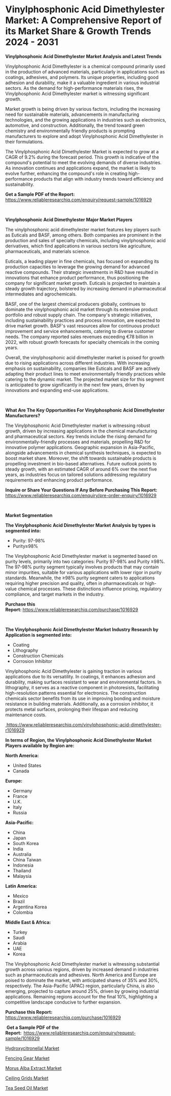 <p><h1>Vinylphosphonic Acid Dimethylester Market: A Comprehensive Report of its Market Share & Growth Trends 2024 - 2031</h1></p><p><strong>Vinylphosphonic Acid Dimethylester Market Analysis and Latest Trends</strong></p>
<p><p>Vinylphosphonic Acid Dimethylester is a chemical compound primarily used in the production of advanced materials, particularly in applications such as coatings, adhesives, and polymers. Its unique properties, including good adhesion and durability, make it a valuable ingredient in various industrial sectors. As the demand for high-performance materials rises, the Vinylphosphonic Acid Dimethylester market is witnessing significant growth. </p><p>Market growth is being driven by various factors, including the increasing need for sustainable materials, advancements in manufacturing technologies, and the growing applications in industries such as electronics, automotive, and construction. Additionally, the trend toward green chemistry and environmentally friendly products is prompting manufacturers to explore and adopt Vinylphosphonic Acid Dimethylester in their formulations.</p><p>The Vinylphosphonic Acid Dimethylester Market is expected to grow at a CAGR of 9.2% during the forecast period. This growth is indicative of the compound's potential to meet the evolving demands of diverse industries. As innovation continues and applications expand, the market is likely to evolve further, enhancing the compound's role in creating high-performance products that align with industry trends toward efficiency and sustainability.</p></p>
<p><strong>Get a Sample PDF of the Report:&nbsp;</strong> <a href="https://www.reliableresearchiq.com/enquiry/request-sample/1016929">https://www.reliableresearchiq.com/enquiry/request-sample/1016929</a></p>
<p>&nbsp;</p>
<p><strong>Vinylphosphonic Acid Dimethylester Major Market Players</strong></p>
<p><p>The vinylphosphonic acid dimethylester market features key players such as Euticals and BASF, among others. Both companies are prominent in the production and sales of specialty chemicals, including vinylphosphonic acid derivatives, which find applications in various sectors like agriculture, pharmaceuticals, and materials science.</p><p>Euticals, a leading player in fine chemicals, has focused on expanding its production capacities to leverage the growing demand for advanced reactive compounds. Their strategic investments in R&D have resulted in innovations that enhance product performance, thus positioning the company for significant market growth. Euticals is projected to maintain a steady growth trajectory, bolstered by increasing demand in pharmaceutical intermediates and agrochemicals.</p><p>BASF, one of the largest chemical producers globally, continues to dominate the vinylphosphonic acid market through its extensive product portfolio and robust supply chain. The company's strategic initiatives, including sustainability practices and process innovation, are expected to drive market growth. BASF's vast resources allow for continuous product improvement and service enhancements, catering to diverse customer needs. The company reported sales revenues exceeding €78 billion in 2022, with robust growth forecasts for specialty chemicals in the coming years.</p><p>Overall, the vinylphosphonic acid dimethylester market is poised for growth due to rising applications across different industries. With increasing emphasis on sustainability, companies like Euticals and BASF are actively adapting their product lines to meet environmentally friendly practices while catering to the dynamic market. The projected market size for this segment is anticipated to grow significantly in the next few years, driven by innovations and expanding end-use applications.</p></p>
<p>&nbsp;</p>
<p><strong>What Are The Key Opportunities For Vinylphosphonic Acid Dimethylester Manufacturers?</strong></p>
<p><p>The Vinylphosphonic Acid Dimethylester market is witnessing robust growth, driven by increasing applications in the chemical manufacturing and pharmaceutical sectors. Key trends include the rising demand for environmentally-friendly processes and materials, propelling R&D for innovative polymer applications. Geographic expansion in Asia-Pacific, alongside advancements in chemical synthesis techniques, is expected to boost market share. Moreover, the shift towards sustainable products is propelling investment in bio-based alternatives. Future outlook points to steady growth, with an estimated CAGR of around 6% over the next five years, as industries focus on tailored solutions addressing regulatory requirements and enhancing product performance.</p></p>
<p><strong>Inquire or Share Your Questions If Any Before Purchasing This Report:</strong> <a href="https://www.reliableresearchiq.com/enquiry/pre-order-enquiry/1016929">https://www.reliableresearchiq.com/enquiry/pre-order-enquiry/1016929</a></p>
<p>&nbsp;</p>
<p><strong>Market Segmentation</strong></p>
<p><strong>The Vinylphosphonic Acid Dimethylester Market Analysis by types is segmented into:</strong></p>
<p><ul><li>Purity: 97-98%</li><li>Purity≥98%</li></ul></p>
<p><p>The Vinylphosphonic Acid Dimethylester market is segmented based on purity levels, primarily into two categories: Purity 97-98% and Purity ≥98%. The 97-98% purity segment typically involves products that may contain minor impurities, suitable for various applications with lower rigor in purity standards. Meanwhile, the ≥98% purity segment caters to applications requiring higher precision and quality, often in pharmaceuticals or high-value chemical processes. These distinctions influence pricing, regulatory compliance, and target markets in the industry.</p></p>
<p><strong>Purchase this Report:&nbsp;</strong><a href="https://www.reliableresearchiq.com/purchase/1016929">https://www.reliableresearchiq.com/purchase/1016929</a></p>
<p>&nbsp;</p>
<p><strong>The Vinylphosphonic Acid Dimethylester Market Industry Research by Application is segmented into:</strong></p>
<p><ul><li>Coating</li><li>Lithography</li><li>Construction Chemicals</li><li>Corrosion Inhibitor</li></ul></p>
<p><p>Vinylphosphonic Acid Dimethylester is gaining traction in various applications due to its versatility. In coatings, it enhances adhesion and durability, making surfaces resistant to wear and environmental factors. In lithography, it serves as a reactive component in photoresists, facilitating high-resolution patterns essential for electronics. The construction chemicals sector benefits from its use in improving bonding and moisture resistance in building materials. Additionally, as a corrosion inhibitor, it protects metal surfaces, prolonging their lifespan and reducing maintenance costs.</p></p>
<p><a href="https://www.reliableresearchiq.com/vinylphosphonic-acid-dimethylester-r1016929">&nbsp;https://www.reliableresearchiq.com/vinylphosphonic-acid-dimethylester-r1016929</a></p>
<p><strong>In terms of Region, the Vinylphosphonic Acid Dimethylester Market Players available by Region are:</strong></p>
<p>
    <p> <strong> North America: </strong>
        <ul>
            <li>United States</li>
            <li>Canada</li>
        </ul>
        </p> 
    <p> <strong> Europe: </strong>
        <ul>
            <li>Germany</li>
            <li>France</li>
            <li>U.K.</li>
            <li>Italy</li>
            <li>Russia</li>
        </ul>
        </p> 
    <p> <strong> Asia-Pacific: </strong>
        <ul>
            <li>China</li>
            <li>Japan</li>
            <li>South Korea</li>
            <li>India</li>
            <li>Australia</li>
            <li>China Taiwan</li>
            <li>Indonesia</li>
            <li>Thailand</li>
            <li>Malaysia</li>
        </ul>
        </p> 
    <p> <strong> Latin America: </strong>
        <ul>
            <li>Mexico</li>
            <li>Brazil</li>
            <li>Argentina Korea</li>
            <li>Colombia</li>
        </ul>
        </p> 
    <p> <strong> Middle East & Africa: </strong>
        <ul>
            <li>Turkey</li>
            <li>Saudi</li>
            <li>Arabia</li>
            <li>UAE</li>
            <li>Korea</li>
        </ul>
    </p>
    </p>
<p><p>The Vinylphosphonic Acid Dimethylester market is witnessing substantial growth across various regions, driven by increased demand in industries such as pharmaceuticals and adhesives. North America and Europe are poised to dominate the market, with anticipated shares of 35% and 30%, respectively. The Asia-Pacific (APAC) region, particularly China, is also emerging, projected to capture around 25%, driven by growing industrial applications. Remaining regions account for the final 10%, highlighting a competitive landscape conducive to further expansion.</p></p>
<p><strong>Purchase this Report: </strong><a href="https://www.reliableresearchiq.com/purchase/1016929">https://www.reliableresearchiq.com/purchase/1016929</a></p>
<p>&nbsp;<strong>Get a Sample PDF of the Report:&nbsp;&nbsp;</strong><a href="https://www.reliableresearchiq.com/enquiry/request-sample/1016929">https://www.reliableresearchiq.com/enquiry/request-sample/1016929</a></p>
<p><strong></strong></p>
<p><p><a href="https://issuu.com/reportprime-2/docs/hydroxycitronellal-market-size-2030_5af9cf92650762">Hydroxycitronellal Market</a></p><p><a href="https://medium.com/@ruth.murray9056/what-is-fencing-gear-market-e3829eb05302?postPublishedType=initial">Fencing Gear Market</a></p><p><a href="https://issuu.com/reportprime-2/docs/morus-alba-extract-market-size-2030_35f5fb7c82e539">Morus Alba Extract Market</a></p><p><a href="https://medium.com/@kellieblock2023/ceiling-grids-market-trends-and-market-growth-outlook-2024-2031-d545d178e37e">Ceiling Grids Market</a></p><p><a href="https://www.linkedin.com/pulse/global-tea-seed-oil-market-sector2024-2031-metrics-strategic-cxs5c?trackingId=Z0IFEAYFTX6kM70pqZq3Yg%3D%3D">Tea Seed Oil Market</a></p></p>